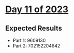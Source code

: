 # [Day 11 of 2023](https://adventofcode.com/2023/day/11)

## Expected Results

- Part 1: 9609130
- Part 2: 702152204842
